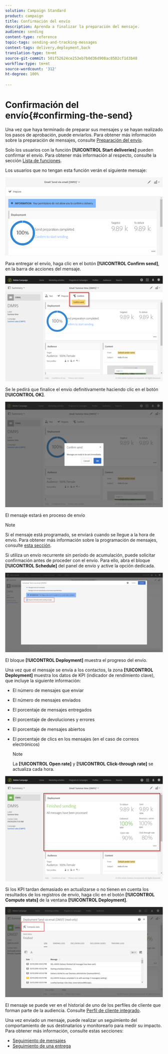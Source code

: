 ```yaml
---
solution: Campaign Standard
product: campaign
title: Confirmación del envío
description: Aprenda a finalizar la preparación del mensaje.
audience: sending
content-type: reference
topic-tags: sending-and-tracking-messages
context-tags: delivery,deployment,back
translation-type: tm+mt
source-git-commit: 501f52624ce253eb7b0d36d908ac8502cf1d3b48
workflow-type: tm+mt
source-wordcount: '312'
ht-degree: 100%

---
```



# Confirmación del envío{#confirming-the-send}

Una vez que haya terminado de preparar sus mensajes y se hayan realizado los pasos de aprobación, puede enviarlos. Para obtener más información sobre la preparación de mensajes, consulte [Preparación del envío](../../sending/using/preparing-the-send.md).

Solo los usuarios con la función **[!UICONTROL Start deliveries]** pueden confirmar el envío. Para obtener más información al respecto, consulte la sección [Lista de funciones](../../administration/using/list-of-roles.md).

Los usuarios que no tengan esta función verán el siguiente mensaje:

![](assets/confirm_delivery_2.png)

Para entregar el envío, haga clic en el botón **[!UICONTROL Confirm send]**, en la barra de acciones del mensaje.

![](assets/confirm_delivery.png)

Se le pedirá que finalice el envío definitivamente haciendo clic en el botón **[!UICONTROL OK]**.

![](assets/confirm_delivery1.png)

El mensaje estará en proceso de envío

>[!NOTE]
>
>Si el mensaje está programado, se enviará cuando se llegue a la hora de envío. Para obtener más información sobre la programación de mensajes, consulte [esta sección](../../sending/using/about-scheduling-messages.md).

Si utiliza un envío recurrente sin período de acumulación, puede solicitar confirmación antes de proceder con el envío. Para ello, abra el bloque **[!UICONTROL Schedule]** del panel de envío y active la opción dedicada.

![](assets/confirmation_recurring_deliveries.png)

El bloque **[!UICONTROL Deployment]** muestra el progreso del envío.

Una vez que el mensaje se envía a los contactos, la zona **[!UICONTROL Deployment]** muestra los datos de KPI (indicador de rendimiento clave), que incluye la siguiente información:

* El número de mensajes que enviar
* El número de mensajes enviados
* El porcentaje de mensajes entregados
* El porcentaje de devoluciones y errores
* El porcentaje de mensajes abiertos
* El porcentaje de clics en los mensajes (en el caso de correos electrónicos)

   >[!NOTE]
   >
   >La **[!UICONTROL Open rate]** y **[!UICONTROL Click-through rate]** se actualiza cada hora.

![](assets/sending_delivery.png)

Si los KPI tardan demasiado en actualizarse o no tienen en cuenta los resultados de los registros de envío, haga clic en el botón **[!UICONTROL Compute stats]** de la ventana **[!UICONTROL Deployment]**.

![](assets/sending_delivery7.png)

El mensaje se puede ver en el historial de uno de los perfiles de cliente que forman parte de la audiencia. Consulte [Perfil de cliente integrado](../../audiences/using/integrated-customer-profile.md).

Una vez enviado un mensaje, puede realizar un seguimiento del comportamiento de sus destinatarios y monitorearlo para medir su impacto. Para obtener más información, consulte estas secciones:

* [Seguimiento de mensajes](../../sending/using/tracking-messages.md)
* [Seguimiento de una entrega](../../sending/using/monitoring-a-delivery.md)

